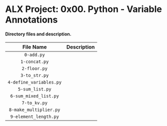 # ALX Project: 0x00. Python - Variable Annotations
#### Directory files and description.
|File Name  |Description  |
|:-----------:|----------------------|
| `0-add.py` ||
| `1-concat.py` ||
| `2-floor.py` ||
| `3-to_str.py` ||
| `4-define_variables.py` ||
| `5-sum_list.py` ||
| `6-sum_mixed_list.py` ||
| `7-to_kv.py` ||
| `8-make_multiplier.py` ||
| `9-element_length.py` ||
